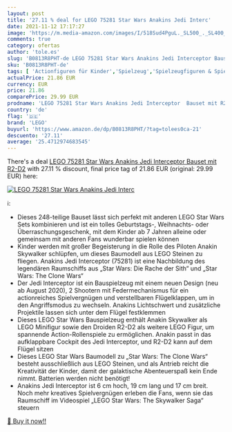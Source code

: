 ```yaml
---
layout: post
title: '27.11 % deal for LEGO 75281 Star Wars Anakins Jedi Interc'
date: 2021-11-12 17:17:27
image: 'https://m.media-amazon.com/images/I/518Sud4PguL._SL500_._SL400_.jpg'
comments: true
category: ofertas
author: 'tole.es'
slug: 'B0813R8PHT-de LEGO 75281 Star Wars Anakins Jedi Interceptor Bauset mit...'
sku: 'B0813R8PHT-de'
tags: [ 'Actionfiguren für Kinder','Spielzeug','Spielzeugfiguren & Spielsets','lego', ]
actualPrice: 21.86 EUR
currency: EUR
price: 21.86
comparePrice: 29.99 EUR
prodname: 'LEGO 75281 Star Wars Anakins Jedi Interceptor  Bauset mit R2-D2'
country: 'de'
flag: '🇩🇪'
brand: 'LEGO'
buyurl: 'https://www.amazon.de/dp/B0813R8PHT/?tag=tolees0ca-21'
descuento: '27.11'
average: '25.4712974683545'
---
```


There's a deal [LEGO 75281 Star Wars Anakins Jedi Interceptor  Bauset mit R2-D2](https://www.amazon.de/dp/B0813R8PHT/?tag=tolees0ca-21)  with  27.11 % discount, final price tag of  21.86 EUR (original: 29.99 EUR) here:

[![LEGO 75281 Star Wars Anakins Jedi Interc](https://m.media-amazon.com/images/I/518Sud4PguL._SL500_._SL400_.jpg)](https://www.amazon.de/dp/B0813R8PHT/?tag=tolees0ca-21)

ℹ️:

- Dieses 248-teilige Bauset lässt sich perfekt mit anderen LEGO Star Wars Sets kombinieren und ist ein tolles Geburtstags-, Weihnachts- oder Überraschungsgeschenk, mit dem Kinder ab 7 Jahren alleine oder gemeinsam mit anderen Fans wunderbar spielen können
- Kinder werden mit großer Begeisterung in die Rolle des Piloten Anakin Skywalker schlüpfen, um dieses Baumodell aus LEGO Steinen zu fliegen. Anakins Jedi Interceptor (75281) ist eine Nachbildung des legendären Raumschiffs aus „Star Wars: Die Rache der Sith“ und „Star Wars: The Clone Wars“
- Der Jedi Interceptor ist ein Bauspielzeug mit einem neuen Design (neu ab August 2020), 2 Shootern mit Federmechanismus für ein actionreiches Spielvergnügen und verstellbaren Flügelklappen, um in den Angriffsmodus zu wechseln. Anakins Lichtschwert und zusätzliche Projektile lassen sich unter dem Flügel festklemmen
- Dieses LEGO Star Wars Bauspielzeug enthält Anakin Skywalker als LEGO Minifigur sowie den Droiden R2-D2 als weitere LEGO Figur, um spannende Action-Rollenspiele zu ermöglichen. Anakin passt in das aufklappbare Cockpit des Jedi Interceptor, und R2-D2 kann auf dem Flügel sitzen
- Dieses LEGO Star Wars Baumodell zu „Star Wars: The Clone Wars“ besteht ausschließlich aus LEGO Steinen, und als Antrieb reicht die Kreativität der Kinder, damit der galaktische Abenteuerspaß kein Ende nimmt. Batterien werden nicht benötigt!
- Anakins Jedi Interceptor ist 6 cm hoch, 19 cm lang und 17 cm breit. Noch mehr kreatives Spielvergnügen erleben die Fans, wenn sie das Raumschiff im Videospiel „LEGO Star Wars: The Skywalker Saga“ steuern

[🛒 Buy it now!!](https://www.amazon.de/dp/B0813R8PHT/?tag=tolees0ca-21)
